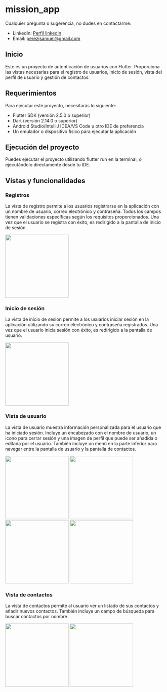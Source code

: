 # mission_app

Cualquier pregunta o sugerencia, no dudes en contactarme:

- LinkedIn: [Perfil linkedin](https://www.linkedin.com/in/samuelaperezjimenez/)
- Email: [perezjsamuel@gmail.com](mailto:perezjsamuel@gmail.com)

## Inicio

Este es un proyecto de autenticación de usuarios con Flutter. Proporciona las vistas necesarias para el registro de usuarios, inicio de sesión, vista del perfil de usuario y gestión de contactos.

## Requerimientos

Para ejecutar este proyecto, necesitarás lo siguiente:

- Flutter SDK (versión 2.5.0 o superior)
- Dart (versión 2.14.0 o superior)
- Android Studio/IntelliJ IDEA/VS Code u otro IDE de preferencia
- Un emulador o dispositivo físico para ejecutar la aplicación

## Ejecución del proyecto

Puedes ejecutar el proyecto utilizando flutter run en la terminal, o ejecutándolo directamente desde tu IDE.

## Vistas y funcionalidades

### Registros

La vista de registro permite a los usuarios registrarse en la aplicación con un nombre de usuario, correo electrónico y contraseña. Todos los campos tienen validaciones específicas según los requisitos proporcionados. Una vez que el usuario se registra con éxito, es redirigido a la pantalla de inicio de sesión.

<p float="left">
  <img src="https://user-images.githubusercontent.com/56012784/235073052-59df1d9e-4a49-4e72-a7db-7593796fc0f5.png" width="200" />
</p>

### Inicio de sesión

La vista de inicio de sesión permite a los usuarios iniciar sesión en la aplicación utilizando su correo electrónico y contraseña registrados. Una vez que el usuario inicia sesión con éxito, es redirigido a la pantalla de usuario.

<p float="left">
  <img src="https://user-images.githubusercontent.com/56012784/235072999-6bb7d5d5-bdac-4151-b049-1ce94acafd71.png" width="200" />
</p>

### Vista de usuario

La vista de usuario muestra información personalizada para el usuario que ha iniciado sesión. Incluye un encabezado con el nombre de usuario, un icono para cerrar sesión y una imagen de perfil que puede ser añadida o editada por el usuario. También incluye un menú en la parte inferior para navegar entre la pantalla de usuario y la pantalla de contactos.

<p float="left">
  <img src="https://user-images.githubusercontent.com/56012784/235073097-ca077d40-4591-4693-96f0-fbe334946d4c.png" width="200" />
  <img src="https://user-images.githubusercontent.com/56012784/235073137-e37c6a29-eb8a-4c61-a8d9-13f52532f5bf.png" width="200" />
  <img src="https://user-images.githubusercontent.com/56012784/235073108-5b64159d-65d0-421d-b1dd-2f2a90ea0760.png" width="200" />
  <img src="https://user-images.githubusercontent.com/56012784/235073162-5c56ca9a-575f-4590-9597-5847499a7e0a.png" width="200" />
</p>

### Vista de contactos

La vista de contactos permite al usuario ver un listado de sus contactos y añadir nuevos contactos. También incluye un campo de búsqueda para buscar contactos por nombre.

<p float="left">
  <img src="https://user-images.githubusercontent.com/56012784/235073280-011560ee-c35e-462f-a976-b0d09a3df6bc.png" width="200" />
  <img src="https://user-images.githubusercontent.com/56012784/235073304-81f8b92d-a563-4813-a621-5c556d8e1191.png" width="200" />
</p>
